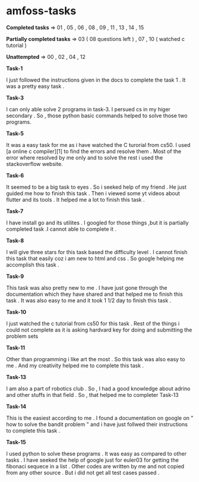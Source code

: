 # amfoss-tasks

**Completed tasks** => 01 , 05 , 06 , 08 , 09 , 11 , 13 , 14 , 15

**Partially completed tasks** => 03 ( 08 questions left ) , 07 , 10 ( watched c tutorial ) 

**Unattempted** => 00 , 02 , 04 , 12

**Task-1**

I just followed the instructions given in the docs to complete the task 1 . It was a pretty easy task .

**Task-3**

I can only able solve 2 programs in task-3. I persued cs in my higer secondary . So , those python basic commands helped to solve those two programs.


**Task-5**
 
 It was a easy task for me as i have watched the C turorial from cs50. I used [a online c compiler][1] to find the errors and resolve them . Most of the error where resolved
 by me only and to solve  the rest i used the stackoverflow website.

**Task-6**

It seemed to be a big task to eyes . So i seeked help of my friend . He just guided me how to finish this task . 
Then i viewed some yt videos about flutter and its tools . It helped me a lot to finish this task . 

**Task-7**

I have install go and its utilites . I googled for those things ,but it is partially completed task .I cannot able to complete it .

**Task-8**

I will give three stars for this task based the difficulty level . I cannot finish this task that easily coz i 
am new to html and css . So google helping me accomplish this task .

**Task-9**

This task was also pretty new to me . I have just gone through the documentation which they have shared and 
that helped me to finish this task . It was also easy to me and it took 1 1/2 day to finish this task . 

**Task-10**

I just watched the c tutorial from cs50 for this task . Rest of the things i could not complete as it is asking hardvard key for doing and submitting the problem sets 

**Task-11**

Other than programming i like art the most . So this task was also easy to me . And my creativity helped me to 
complete this task .

**Task-13**

I am also a part of robotics club . So , I had a good knowledge about adrino and other stuffs in that field . 
So , that helped me to completer Task-13

**Task-14**

This is the easiest according to me . I found a documentation on google on " how to solve the bandit problem " 
and i have just follwed their instructions to complete this task .

**Task-15**

I used python to solve these programs . It was easy as compared to other tasks . I have seeked the help of google
just for euler03 for getting the fibonaci sequece in a list . Other codes are written by me and not copied from
any other source . But i did not get all test cases passed .
